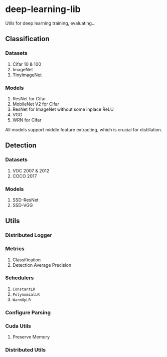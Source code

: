 # deep-learning-lib

Utils for deep learning training, evaluating...

## Classification

### Datasets
1. Cifar 10 & 100
2. ImageNet
3. TinyImageNet

### Models

1. ResNet for Cifar
2. MobileNet V2 for Cifar
3. ResNet for ImageNet without some inplace ReLU
4. VGG
5. WRN for Cifar

All models support middle feature extracting, which is crucial for distillation.

## Detection

### Datasets
1. VOC 2007 & 2012
2. COCO 2017

### Models
1. SSD-ResNet
2. SSD-VGG

## Utils

### Distributed Logger

### Metrics
1. Classification
2. Detection Average Precision

### Schedulers
1. `ConstantLR`
2. `PolynomialLR`
3. `WarmUpLR`

### Configure Parsing

### Cuda Utils
1. Preserve Memory

### Distributed Utils

